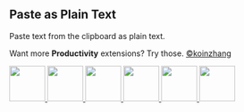 ## Paste as Plain Text

Paste text from the clipboard as plain text.

Want more **Productivity** extensions? Try those. [©koinzhang](https://www.raycast.com/koinzhang)

<a id="install-extension-button" title="Install Easy New File Raycast Extension" href="https://www.raycast.com/koinzhang/easy-new-file#install">
        <img height="64" style="height: 64px" src="https://assets.raycast.com/koinzhang/easy-new-file/install_button@2x.png">
</a><a id="install-extension-button" title="Install Common Directory Raycast Extension" href="https://www.raycast.com/koinzhang/common-directory#install">
        <img height="64" src="https://assets.raycast.com/koinzhang/common-directory/install_button@2x.png">
</a><a id="install-extension-button" title="Install Quick Access Raycast Extension" href="https://www.raycast.com/koinzhang/quick-access#install">
        <img height="64" src="https://assets.raycast.com/koinzhang/quick-access/install_button@2x.png">
</a><a id="install-extension-button" title="Install Copy Path Raycast Extension" href="https://www.raycast.com/koinzhang/copy-path#install">
        <img height="64" style="height: 64px" src="https://assets.raycast.com/koinzhang/copy-path/install_button@2x.png">
</a><a id="install-extension-button" title="Install Open Path Raycast Extension" href="https://www.raycast.com/koinzhang/open-path#install">
        <img height="64" style="height: 64px" src="https://assets.raycast.com/koinzhang/open-path/install_button@2x.png">
</a><a id="install-extension-button" title="Install Hide Files Raycast Extension" href="https://www.raycast.com/koinzhang/hide-files#install">
        <img height="64" style="height: 64px" src="https://assets.raycast.com/koinzhang/hide-files/install_button@2x.png">
</a>